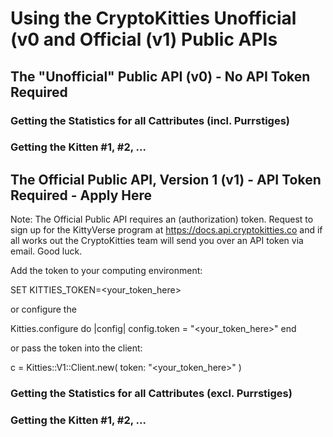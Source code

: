 # Using the CryptoKitties Unofficial (v0 and Official (v1) Public APIs



## The "Unofficial" Public API (v0) - No API Token Required

### Getting the Statistics for all Cattributes (incl. Purrstiges)


### Getting the Kitten #1, #2, ...


## The Official Public API, Version 1 (v1) - API Token Required - Apply Here

Note: The Official Public API requires an (authorization) token.
Request to sign up for the KittyVerse program 
at <https://docs.api.cryptokitties.co> 
and if all works out the CryptoKitties team will send you over an API token via email. 
Good luck.


Add the token to your computing environment:

SET KITTIES_TOKEN=<your_token_here>

or configure the 

Kitties.configure do |config|
  config.token = "<your_token_here>"
end

or pass the token into the client:

c = Kitties::V1::Client.new( token: "<your_token_here>" )


### Getting the Statistics for all Cattributes (excl. Purrstiges)


### Getting the Kitten #1, #2, ...


